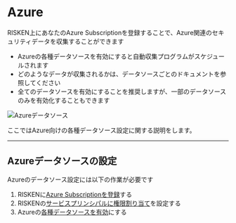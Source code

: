 # Azure

RISKEN上にあなたのAzure Subscriptionを登録することで、Azure関連のセキュリティデータを収集することができます

- Azureの各種データソースを有効にすると自動収集プログラムがスケジュールされます
- どのようなデータが収集されるかは、データソースごとのドキュメントを参照してください
- 全てのデータソースを有効にすることを推奨しますが、一部のデータソースのみを有効化することもできます


![Azureデータソース](/img/azure/datasource_list.png)

ここではAzure向けの各種データソース設定に関する説明をします。

---
## Azureデータソースの設定

Azureのデータソース設定には以下の作業が必要です

1. RISKENに[Azure Subscriptionを登録](/azure/overview_subscription/)する
2. RISKENの[サービスプリンシパルに権限割り当て](/azure/overview_sp/)を設定する
3. Azureの[各種データソースを有効](/azure/overview_datasource/)にする


